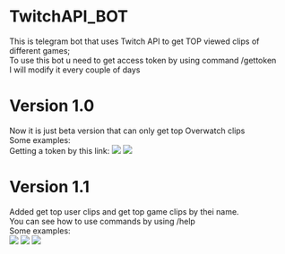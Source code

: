# TwitchAPI_BOT
This is telegram bot that uses Twitch API to get TOP viewed clips of different games;</br>
To use this bot u need to get access token by using command /gettoken</br>
I will modify it every couple of days</br>
<h1>Version 1.0</h1>
Now it is  just beta version that can only get top Overwatch clips</br>
Some examples:</br>
Getting a token by this link:
<img src=https://user-images.githubusercontent.com/101453514/164579479-2b0a3225-61ec-46a9-a7c5-3dd88d96919a.png>
<img src=https://user-images.githubusercontent.com/101453514/164579637-6d2d0562-4634-4f64-8ceb-585c0ad58d22.png></br>
<h1>Version 1.1</h1>
Added get top user clips and get top game clips by thei name.</br>
You can see how to use commands by using /help</br>
Some examples:</br>
<img src=https://user-images.githubusercontent.com/101453514/164789740-903672dd-6f48-48bc-bff7-0f41fa4a50ff.png>
<img src=https://user-images.githubusercontent.com/101453514/164789893-c4a6e865-e299-41f5-b1e1-4a98baabd286.png>
<img src=https://user-images.githubusercontent.com/101453514/164790071-02db9d33-7f7f-4b4e-b8e4-2b8c99aa132b.png>
